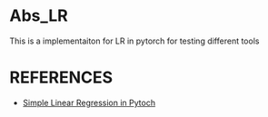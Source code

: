# Abs_LR
This is a implementaiton for LR in pytorch for testing different tools



# REFERENCES
* [Simple Linear Regression in Pytoch](https://towardsdatascience.com/linear-regression-with-pytorch-eb6dedead817)